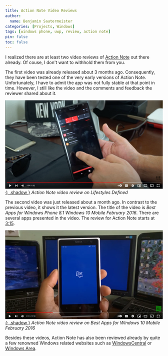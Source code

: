 ```yaml
---
title: Action Note Video Reviews
author:
  name: Benjamin Sautermeister
categories: [Projects, Windows]
tags: [windows phone, uwp, review, action note]
pin: false
toc: false
---
```


I realized there are at least two video reviews of
[Action Note](https://www.wpxbox.com/action-note-integrates-note-taking-action-center-windows-10-mobile/) out there already.
Of couse, I don't want to withhold them from you.

The first video was already released about 3 months ago. Consequently, they have been tested one of the very
early versions of Action Note. Unfortunately, I have to admit the app was not fully stable at that point in time.
However, I still like the video and the comments and feedback the reviewer shared about it.

[![Action Note Video Review](/assets/img/posts/2016/action-note-video-review1.png){: .shadow }](https://www.youtube.com/watch?v=VgSNdmqn6bs "Click to play video on YouTube...")
_Action Note video review on Lifestyles Defined_

The second video was just released about a month ago. In contrast to the previous video, it shows it the latest version.
The title of the video is *Best Apps for Windows Phone 8.1 Windows 10 Mobile February 2016*. There are several apps presented
in the video. The review for Action Note starts at [3:15](https://www.youtube.com/watch?v=jINEg4EBt8Y&feature=youtu.be&t=3m5s).

[![Action Note Video Review](/assets/img/posts/2016/action-note-video-review2.png){: .shadow }](https://www.youtube.com/watch?v=jINEg4EBt8Y "Click to play video on YouTube...")
_Action Note video review on Best Apps for Windows 10 Mobile February 2016_

Besides these videos, Action Note has also been reviewed already by quite a few renowned Windows related websites such as 
[WindowsCentral](http://www.windowscentral.com/action-note-windows-10-app-review) or
[Windows Area](http://windowsarea.de/2016/02/action-note-notiz-widget-fuer-das-info-center/).